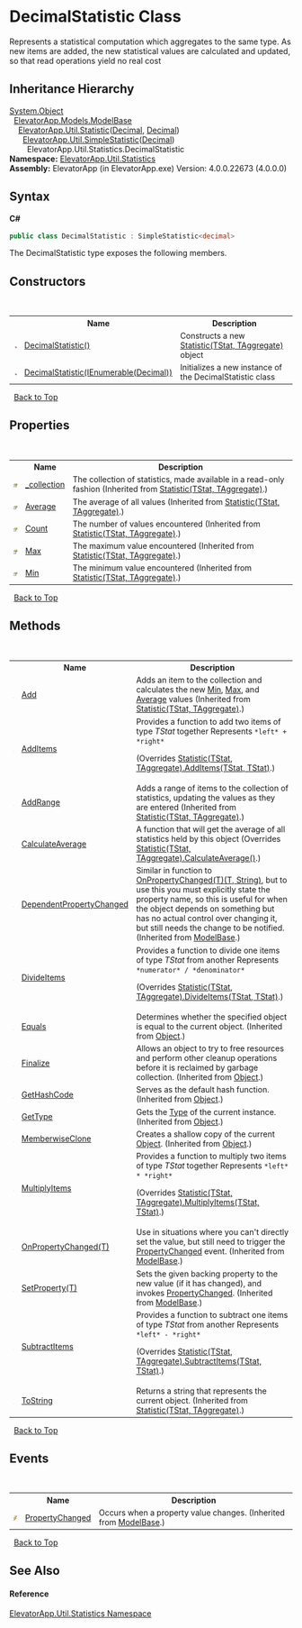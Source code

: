# DecimalStatistic Class
 

Represents a statistical computation which aggregates to the same type. As new items are added, the new statistical values are calculated and updated, so that read operations yield no real cost


## Inheritance Hierarchy
<a href="http://msdn2.microsoft.com/en-us/library/e5kfa45b" target="_blank">System.Object</a><br />&nbsp;&nbsp;<a href="T_ElevatorApp_Models_ModelBase">ElevatorApp.Models.ModelBase</a><br />&nbsp;&nbsp;&nbsp;&nbsp;<a href="T_ElevatorApp_Util_Statistic_2">ElevatorApp.Util.Statistic</a>(<a href="http://msdn2.microsoft.com/en-us/library/1k2e8atx" target="_blank">Decimal</a>, <a href="http://msdn2.microsoft.com/en-us/library/1k2e8atx" target="_blank">Decimal</a>)<br />&nbsp;&nbsp;&nbsp;&nbsp;&nbsp;&nbsp;<a href="T_ElevatorApp_Util_SimpleStatistic_1">ElevatorApp.Util.SimpleStatistic</a>(<a href="http://msdn2.microsoft.com/en-us/library/1k2e8atx" target="_blank">Decimal</a>)<br />&nbsp;&nbsp;&nbsp;&nbsp;&nbsp;&nbsp;&nbsp;&nbsp;ElevatorApp.Util.Statistics.DecimalStatistic<br />
**Namespace:**&nbsp;<a href="N_ElevatorApp_Util_Statistics">ElevatorApp.Util.Statistics</a><br />**Assembly:**&nbsp;ElevatorApp (in ElevatorApp.exe) Version: 4.0.0.22673 (4.0.0.0)

## Syntax

**C#**<br />
``` C#
public class DecimalStatistic : SimpleStatistic<decimal>
```

The DecimalStatistic type exposes the following members.


## Constructors
&nbsp;<table><tr><th></th><th>Name</th><th>Description</th></tr><tr><td>![Public method](media/pubmethod.gif "Public method")</td><td><a href="M_ElevatorApp_Util_Statistics_DecimalStatistic__ctor">DecimalStatistic()</a></td><td>
Constructs a new <a href="T_ElevatorApp_Util_Statistic_2">Statistic(TStat, TAggregate)</a> object</td></tr><tr><td>![Public method](media/pubmethod.gif "Public method")</td><td><a href="M_ElevatorApp_Util_Statistics_DecimalStatistic__ctor_1">DecimalStatistic(IEnumerable(Decimal))</a></td><td>
Initializes a new instance of the DecimalStatistic class</td></tr></table>&nbsp;
<a href="#decimalstatistic-class">Back to Top</a>

## Properties
&nbsp;<table><tr><th></th><th>Name</th><th>Description</th></tr><tr><td>![Protected property](media/protproperty.gif "Protected property")</td><td><a href="P_ElevatorApp_Util_Statistic_2__collection">_collection</a></td><td>
The collection of statistics, made available in a read-only fashion
 (Inherited from <a href="T_ElevatorApp_Util_Statistic_2">Statistic(TStat, TAggregate)</a>.)</td></tr><tr><td>![Public property](media/pubproperty.gif "Public property")</td><td><a href="P_ElevatorApp_Util_Statistic_2_Average">Average</a></td><td>
The average of all values
 (Inherited from <a href="T_ElevatorApp_Util_Statistic_2">Statistic(TStat, TAggregate)</a>.)</td></tr><tr><td>![Public property](media/pubproperty.gif "Public property")</td><td><a href="P_ElevatorApp_Util_Statistic_2_Count">Count</a></td><td>
The number of values encountered
 (Inherited from <a href="T_ElevatorApp_Util_Statistic_2">Statistic(TStat, TAggregate)</a>.)</td></tr><tr><td>![Public property](media/pubproperty.gif "Public property")</td><td><a href="P_ElevatorApp_Util_Statistic_2_Max">Max</a></td><td>
The maximum value encountered
 (Inherited from <a href="T_ElevatorApp_Util_Statistic_2">Statistic(TStat, TAggregate)</a>.)</td></tr><tr><td>![Public property](media/pubproperty.gif "Public property")</td><td><a href="P_ElevatorApp_Util_Statistic_2_Min">Min</a></td><td>
The minimum value encountered
 (Inherited from <a href="T_ElevatorApp_Util_Statistic_2">Statistic(TStat, TAggregate)</a>.)</td></tr></table>&nbsp;
<a href="#decimalstatistic-class">Back to Top</a>

## Methods
&nbsp;<table><tr><th></th><th>Name</th><th>Description</th></tr><tr><td>![Public method](media/pubmethod.gif "Public method")</td><td><a href="M_ElevatorApp_Util_Statistic_2_Add">Add</a></td><td>
Adds an item to the collection and calculates the new <a href="P_ElevatorApp_Util_Statistic_2_Min">Min</a>, <a href="P_ElevatorApp_Util_Statistic_2_Max">Max</a>, and <a href="P_ElevatorApp_Util_Statistic_2_Average">Average</a> values
 (Inherited from <a href="T_ElevatorApp_Util_Statistic_2">Statistic(TStat, TAggregate)</a>.)</td></tr><tr><td>![Protected method](media/protmethod.gif "Protected method")</td><td><a href="M_ElevatorApp_Util_Statistics_DecimalStatistic_AddItems">AddItems</a></td><td>
Provides a function to add two items of type *TStat* together 
Represents `*left* + *right*`

 (Overrides <a href="M_ElevatorApp_Util_Statistic_2_AddItems">Statistic(TStat, TAggregate).AddItems(TStat, TStat)</a>.)</td></tr><tr><td>![Public method](media/pubmethod.gif "Public method")</td><td><a href="M_ElevatorApp_Util_Statistic_2_AddRange">AddRange</a></td><td>
Adds a range of items to the collection of statistics, updating the values as they are entered
 (Inherited from <a href="T_ElevatorApp_Util_Statistic_2">Statistic(TStat, TAggregate)</a>.)</td></tr><tr><td>![Protected method](media/protmethod.gif "Protected method")</td><td><a href="M_ElevatorApp_Util_Statistics_DecimalStatistic_CalculateAverage">CalculateAverage</a></td><td>
A function that will get the average of all statistics held by this object
 (Overrides <a href="M_ElevatorApp_Util_Statistic_2_CalculateAverage">Statistic(TStat, TAggregate).CalculateAverage()</a>.)</td></tr><tr><td>![Protected method](media/protmethod.gif "Protected method")</td><td><a href="M_ElevatorApp_Models_ModelBase_DependentPropertyChanged">DependentPropertyChanged</a></td><td>
Similar in function to <a href="M_ElevatorApp_Models_ModelBase_OnPropertyChanged__1">OnPropertyChanged(T)(T, String)</a>, but to use this you must explicitly state the property name, so this is useful for when the object depends on something but has no actual control over changing it, but still needs the change to be notified.
 (Inherited from <a href="T_ElevatorApp_Models_ModelBase">ModelBase</a>.)</td></tr><tr><td>![Protected method](media/protmethod.gif "Protected method")</td><td><a href="M_ElevatorApp_Util_Statistics_DecimalStatistic_DivideItems">DivideItems</a></td><td>
Provides a function to divide one items of type *TStat* from another 
Represents `*numerator* / *denominator*`

 (Overrides <a href="M_ElevatorApp_Util_Statistic_2_DivideItems">Statistic(TStat, TAggregate).DivideItems(TStat, TStat)</a>.)</td></tr><tr><td>![Public method](media/pubmethod.gif "Public method")</td><td><a href="http://msdn2.microsoft.com/en-us/library/bsc2ak47" target="_blank">Equals</a></td><td>
Determines whether the specified object is equal to the current object.
 (Inherited from <a href="http://msdn2.microsoft.com/en-us/library/e5kfa45b" target="_blank">Object</a>.)</td></tr><tr><td>![Protected method](media/protmethod.gif "Protected method")</td><td><a href="http://msdn2.microsoft.com/en-us/library/4k87zsw7" target="_blank">Finalize</a></td><td>
Allows an object to try to free resources and perform other cleanup operations before it is reclaimed by garbage collection.
 (Inherited from <a href="http://msdn2.microsoft.com/en-us/library/e5kfa45b" target="_blank">Object</a>.)</td></tr><tr><td>![Public method](media/pubmethod.gif "Public method")</td><td><a href="http://msdn2.microsoft.com/en-us/library/zdee4b3y" target="_blank">GetHashCode</a></td><td>
Serves as the default hash function.
 (Inherited from <a href="http://msdn2.microsoft.com/en-us/library/e5kfa45b" target="_blank">Object</a>.)</td></tr><tr><td>![Public method](media/pubmethod.gif "Public method")</td><td><a href="http://msdn2.microsoft.com/en-us/library/dfwy45w9" target="_blank">GetType</a></td><td>
Gets the <a href="http://msdn2.microsoft.com/en-us/library/42892f65" target="_blank">Type</a> of the current instance.
 (Inherited from <a href="http://msdn2.microsoft.com/en-us/library/e5kfa45b" target="_blank">Object</a>.)</td></tr><tr><td>![Protected method](media/protmethod.gif "Protected method")</td><td><a href="http://msdn2.microsoft.com/en-us/library/57ctke0a" target="_blank">MemberwiseClone</a></td><td>
Creates a shallow copy of the current <a href="http://msdn2.microsoft.com/en-us/library/e5kfa45b" target="_blank">Object</a>.
 (Inherited from <a href="http://msdn2.microsoft.com/en-us/library/e5kfa45b" target="_blank">Object</a>.)</td></tr><tr><td>![Protected method](media/protmethod.gif "Protected method")</td><td><a href="M_ElevatorApp_Util_Statistics_DecimalStatistic_MultiplyItems">MultiplyItems</a></td><td>
Provides a function to multiply two items of type *TStat* together 
Represents `*left* * *right*`

 (Overrides <a href="M_ElevatorApp_Util_Statistic_2_MultiplyItems">Statistic(TStat, TAggregate).MultiplyItems(TStat, TStat)</a>.)</td></tr><tr><td>![Protected method](media/protmethod.gif "Protected method")</td><td><a href="M_ElevatorApp_Models_ModelBase_OnPropertyChanged__1">OnPropertyChanged(T)</a></td><td>
Use in situations where you can't directly set the value, but still need to trigger the <a href="E_ElevatorApp_Models_ModelBase_PropertyChanged">PropertyChanged</a> event.
 (Inherited from <a href="T_ElevatorApp_Models_ModelBase">ModelBase</a>.)</td></tr><tr><td>![Protected method](media/protmethod.gif "Protected method")</td><td><a href="M_ElevatorApp_Models_ModelBase_SetProperty__1">SetProperty(T)</a></td><td>
Sets the given backing property to the new value (if it has changed), and invokes <a href="E_ElevatorApp_Models_ModelBase_PropertyChanged">PropertyChanged</a>.
 (Inherited from <a href="T_ElevatorApp_Models_ModelBase">ModelBase</a>.)</td></tr><tr><td>![Protected method](media/protmethod.gif "Protected method")</td><td><a href="M_ElevatorApp_Util_Statistics_DecimalStatistic_SubtractItems">SubtractItems</a></td><td>
Provides a function to subtract one items of type *TStat* from another 
Represents `*left* - *right*`

 (Overrides <a href="M_ElevatorApp_Util_Statistic_2_SubtractItems">Statistic(TStat, TAggregate).SubtractItems(TStat, TStat)</a>.)</td></tr><tr><td>![Public method](media/pubmethod.gif "Public method")</td><td><a href="M_ElevatorApp_Util_Statistic_2_ToString">ToString</a></td><td>
Returns a string that represents the current object.
 (Inherited from <a href="T_ElevatorApp_Util_Statistic_2">Statistic(TStat, TAggregate)</a>.)</td></tr></table>&nbsp;
<a href="#decimalstatistic-class">Back to Top</a>

## Events
&nbsp;<table><tr><th></th><th>Name</th><th>Description</th></tr><tr><td>![Public event](media/pubevent.gif "Public event")</td><td><a href="E_ElevatorApp_Models_ModelBase_PropertyChanged">PropertyChanged</a></td><td>
Occurs when a property value changes.
 (Inherited from <a href="T_ElevatorApp_Models_ModelBase">ModelBase</a>.)</td></tr></table>&nbsp;
<a href="#decimalstatistic-class">Back to Top</a>

## See Also


#### Reference
<a href="N_ElevatorApp_Util_Statistics">ElevatorApp.Util.Statistics Namespace</a><br />